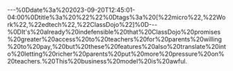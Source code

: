 ---%0Ddate%3a%202023-09-20T12:45:01-04:00%0Dtitle%3a%20%22%22%0Dtags%3a%20[%22micro%22,%22Work%22,%22edtech%22,%22ClassDojo%22]%0D---%0DIt's%20already%20indefensible%20that%20ClassDojo%20promises%20greater%20access%20to%20teachers%20for%20parents%20willing%20to%20pay,%20but%20these%20features%20also%20translate%20into%20letting%20richer%20parents%20put%20more%20pressure%20on%20teachers.%20This%20business%20model%20is%20awful.